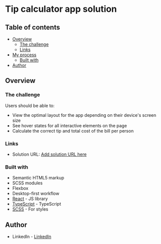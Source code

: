 # Tip calculator app solution
## Table of contents

- [Overview](#overview)
  - [The challenge](#the-challenge)
  - [Links](#links)
- [My process](#my-process)
  - [Built with](#built-with)
- [Author](#author)

## Overview

### The challenge

Users should be able to:

- View the optimal layout for the app depending on their device's screen size
- See hover states for all interactive elements on the page
- Calculate the correct tip and total cost of the bill per person

### Links

- Solution URL: [Add solution URL here](https://tip-calculator-alpha-wheat.vercel.app/)

### Built with

- Semantic HTML5 markup
- SCSS modules
- Flexbox
- Desktop-first workflow
- [React](https://reactjs.org/) - JS library
- [TypeScript](https://www.typescriptlang.org/) - TypeScript
- [SCSS](https://sass-lang.com/) - For styles

## Author

- LinkedIn - [LinkedIn](https://www.linkedin.com/in/qutbiddin-makhmudov/)